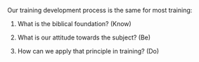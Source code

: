 Our training development process is the same for most training:

1. What is the biblical foundation? (Know)

2. What is our attitude towards the subject? (Be)

3. How can we apply that principle in training? (Do)